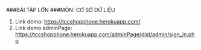 ###BÀI TẬP LỚN
###MÔN: CƠ SỞ DỮ LIỆU
1. Link demo: https://tccshopphone.herokuapp.com/
2. Link demo adminPage:
https://tccshopphone.herokuapp.com/adminPage/dist/admin/sign_in.php
